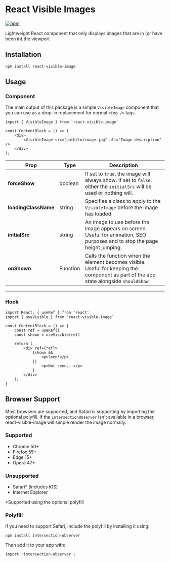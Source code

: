 # React Visible Images

[![npm](https://img.shields.io/npm/l/express.svg)](https://github.com/pixelfusion/react-visible-image)

Lightweight React component that only displays images that are in (or have been in) the viewport

## Installation

```
npm install react-visible-image
```

## Usage

### Component

The main output of this package is a simple `VisibleImage` component that you can use as a drop-in replacement for normal `<img />` tags.

```
import { VisibleImage } from `react-visible-image`

const ContentBlock = () => (
    <div>
        <VisibleImage src="path/to/image.jpg" alt="Image description" />
    </div>
);
```

| Prop                 | Type     | Description                                                                                                                           |
| -------------------- | -------- | ------------------------------------------------------------------------------------------------------------------------------------- |
| **forceShow**        | boolean  | If set to `true`, the image will always show. If set to `false`, either the `initialSrc` will be used or nothing will.                |
| **loadingClassName** | string   | Specifies a class to apply to the `VisibleImage` before the image has loaded                                                          |
| **initialSrc**       | string   | An image to use before the image appears on screen. Useful for animation, SEO purposes and to stop the page height jumping.           |
| **onShown**          | Function | Calls the function when the element becomes visible. Useful for keeping the component as part of the app state alongside `shouldShow` |

---

### Hook

```
import React, { useRef } from 'react'
import { useVisible } from `react-visible-image`

const ContentBlock = () => {
    const ref = useRef()
    const shown = useVisible(ref)

    return (
        <div ref={ref}>
            {shown &&
                <p>Seen!</p>
            ||
                <p>Not seen...</p>
            }
        </div>
    );
}
```

## Browser Support

Most browsers are supported, and Safari is supporting by importing the optional polyfill. If the `IntersectionObserver` isn't available in a browser, react-visible-image will simple render the image normally.

### Supported

-   Chrome 50+
-   Firefox 55+
-   Edge 15+
-   Opera 47+

### Unsupported

-   Safari\* (includes iOS)
-   Internet Explorer

\*Supported using the optional polyfill

### Polyfill

If you need to support Safari, include the polyfill by installing it using:

```
npm install intersection-observer
```

Then add it to your app with:

```
import 'intersection-observer';
```
